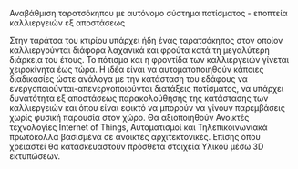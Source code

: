 Αναβάθμιση ταρατσόκηπου με αυτόνομο σύστημα ποτίσματος - εποπτεία καλλιεργειών εξ αποστάσεως

Στην ταράτσα του κτιρίου υπάρχει ήδη ένας ταρατσόκηπος στον οποίον καλλιεργούνται διάφορα λαχανικά και φρούτα κατά τη μεγαλύτερη διάρκεια του έτους. 
Το πότισμα και η φροντίδα των καλλιεργειών γίνεται χειροκίνητα έως τώρα. Η ιδέα είναι να αυτοματοποιηθούν κάποιες διαδικασίες ώστε ανάλογα με την κατάσταση του εδάφους
να ενεργοποιούνται-απενεργοποιούνται διατάξεις ποτίσματος, να υπάρχει δυνατότητα εξ αποστάσεως παρακολούθησης της κατάστασης των καλλιεργειών και όπου είναι εφικτό να 
μπορούν να γίνουν παρεμβάσεις χωρίς φυσική παρουσία στον χώρο. Θα αξιοποιηθούν Ανοικτές τεχνολογίες Internet of Things, Αυτοματισμοί και Τηλεπικοινωνιακά πρωτόκολλα βασισμένα σε ανοικτές αρχιτεκτονικές. Επίσης όπου χρειαστεί θα κατασκευαστούν πρόσθετα στοιχεία Υλικού μέσω 3D εκτυπώσεων.
